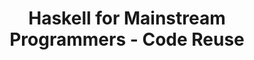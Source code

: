 ---
title: Haskell for Mainstream Programmers - Code Reuse
url: http://www.haskellforall.com/2011/12/haskell-for-mainstream-programmers-code.html
authors:
- Gabriel Gonzalez
type: article
tags:
- functors
doHaskell-type: blog post
dohaskell-year: 2011
---